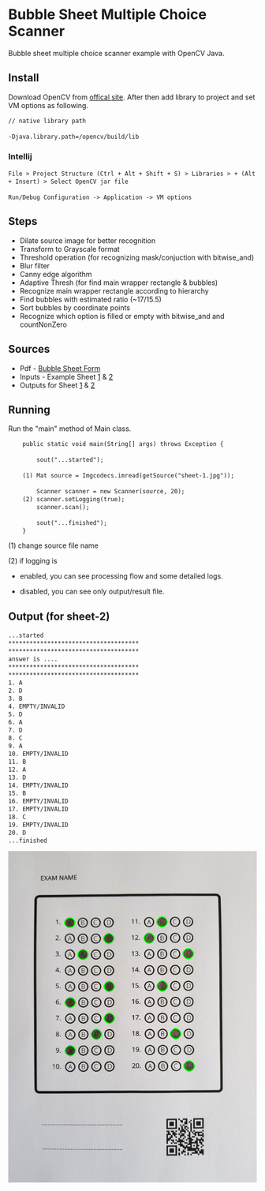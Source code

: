 # Bubble Sheet Multiple Choice Scanner

Bubble sheet multiple choice scanner example with OpenCV Java.

## Install

Download OpenCV from [offical site](https://opencv.org/releases.html). After then add library to project and set VM options as following.

``` 
// native library path 

-Djava.library.path=/opencv/build/lib
```

### Intellij

``` 
File > Project Structure (Ctrl + Alt + Shift + S) > Libraries > + (Alt + Insert) > Select OpenCV jar file 

Run/Debug Configuration -> Application -> VM options
```

## Steps

* Dilate source image for better recognition
* Transform to Grayscale format
* Threshold operation (for recognizing mask/conjuction with bitwise_and)
* Blur filter
* Canny edge algorithm
* Adaptive Thresh (for find main wrapper rectangle & bubbles)
* Recognize main wrapper rectangle according to hierarchy
* Find bubbles with estimated ratio (~17/15.5)
* Sort bubbles by coordinate points
* Recognize which option is filled or empty with bitwise_and and countNonZero

## Sources

* Pdf - [Bubble Sheet Form](sources/bubble-sheet.pdf)
* Inputs - Example Sheet [1](sources/sheet-1.jpg) & [2](sources/sheet-2.jpg)
* Outputs for Sheet [1](sources/result-sheet-1.png) & [2](sources/result-sheet-2.png)

## Running

Run the "main" method of Main class.

```
    public static void main(String[] args) throws Exception {

        sout("...started");

    (1) Mat source = Imgcodecs.imread(getSource("sheet-1.jpg"));

        Scanner scanner = new Scanner(source, 20);
    (2) scanner.setLogging(true);
        scanner.scan();

        sout("...finished");
    }
```

(1) change source file name

(2) if logging is 

* enabled, you can see processing flow and some detailed logs.

* disabled, you can see only output/result file.

## Output (for sheet-2)

```
...started
*************************************
*************************************
answer is ....
*************************************
*************************************
1. A
2. D
3. B
4. EMPTY/INVALID
5. D
6. A
7. D
8. C
9. A
10. EMPTY/INVALID
11. B
12. A
13. D
14. EMPTY/INVALID
15. B
16. EMPTY/INVALID
17. EMPTY/INVALID
18. C
19. EMPTY/INVALID
20. D
...finished
```

![alt text](sources/result-sheet-2.png "Output of Sheet Two")
